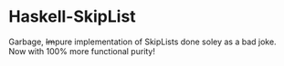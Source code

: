 # Haskell-SkipList
Garbage, ~~Im~~pure implementation of SkipLists done soley as a bad joke.<br>
Now with 100% more functional purity!

